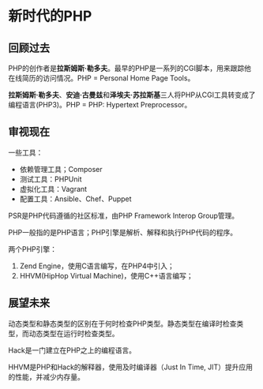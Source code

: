 # 新时代的PHP

## 回顾过去

PHP的创作者是**拉斯姆斯·勒多夫**。最早的PHP是一系列的CGI脚本，用来跟踪他在线简历的访问情况。PHP = Personal Home Page Tools。

**拉斯姆斯·勒多夫**、**安迪·古曼兹**和**泽埃夫·苏拉斯基**三人将PHP从CGI工具转变成了编程语言(PHP3)。PHP = PHP: Hypertext Preprocessor。


## 审视现在

一些工具：
- 依赖管理工具；Composer
- 测试工具：PHPUnit
- 虚拟化工具：Vagrant
- 配置工具：Ansible、Chef、Puppet

PSR是PHP代码遵循的社区标准，由PHP Framework Interop Group管理。

PHP一般指的是PHP语言；PHP引擎是解析、解释和执行PHP代码的程序。

两个PHP引擎：
1. Zend Engine，使用C语言编写，在PHP4中引入；
2. HHVM(HipHop Virtual Machine)，使用C++语言编写；


## 展望未来

动态类型和静态类型的区别在于何时检查PHP类型。静态类型在编译时检查类型，而动态类型在运行时检查类型。

Hack是一门建立在PHP之上的编程语言。

HHVM是PHP和Hack的解释器，使用及时编译器（Just In Time, JIT）提升应用的性能，并减少内存量。

